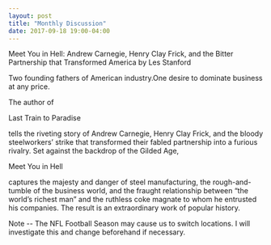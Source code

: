 ```yaml
---
layout: post
title: "Monthly Discussion"
date: 2017-09-18 19:00-04:00
---
```

Meet You in Hell: Andrew Carnegie, Henry Clay Frick, and the Bitter Partnership that Transformed America by Les Stanford

Two founding fathers of American industry.One desire to dominate business at any price.

The author of

Last Train to Paradise

tells the riveting story of Andrew Carnegie, Henry Clay Frick, and the bloody steelworkers’ strike that transformed their fabled partnership into a furious rivalry. Set against the backdrop of the Gilded Age,

Meet You in Hell

captures the majesty and danger of steel manufacturing, the rough-and-tumble of the business world, and the fraught relationship between “the world’s richest man” and the ruthless coke magnate to whom he entrusted his companies. The result is an extraordinary work of popular history.

Note -- The NFL Football Season may cause us to switch locations. I will investigate this and change beforehand if necessary.
